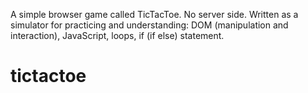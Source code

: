 A simple browser game called TicTacToe. No server side. Written as a simulator for practicing and understanding: DOM (manipulation and interaction), JavaScript, loops, if (if else) statement. 



# tictactoe
